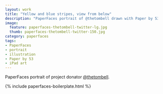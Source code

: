 ```yaml
---
layout: work
title: "Yellow and blue stripes, view from below"
description: "PaperFaces portrait of @thetombell drawn with Paper by 53 on an iPad."
image: 
  feature: paperfaces-thetombell-twitter-lg.jpg
  thumb: paperfaces-thetombell-twitter-150.jpg
category: paperfaces
tags: 
- PaperFaces
- portrait
- illustration
- Paper by 53
- iPad art
---
```


PaperFaces portrait of project donator [@thetombell](http://twitter.com/thetombell).

{% include paperfaces-boilerplate.html %}
